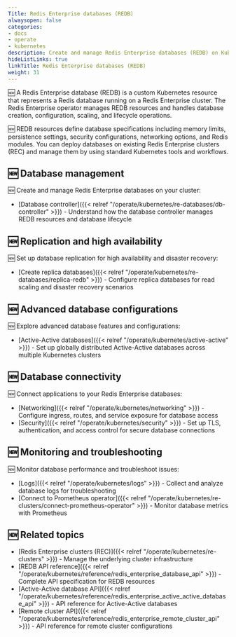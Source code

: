 ```yaml
---
Title: Redis Enterprise databases (REDB)
alwaysopen: false
categories:
- docs
- operate
- kubernetes
description: Create and manage Redis Enterprise databases (REDB) on Kubernetes using the Redis Enterprise operator.
hideListLinks: true
linkTitle: Redis Enterprise databases (REDB)
weight: 31
---
```


🆕 A Redis Enterprise database (REDB) is a custom Kubernetes resource that represents a Redis database running on a Redis Enterprise cluster. The Redis Enterprise operator manages REDB resources and handles database creation, configuration, scaling, and lifecycle operations.

🆕 REDB resources define database specifications including memory limits, persistence settings, security configurations, networking options, and Redis modules. You can deploy databases on existing Redis Enterprise clusters (REC) and manage them by using standard Kubernetes tools and workflows.

## 🆕 Database management

🆕 Create and manage Redis Enterprise databases on your cluster:

- [Database controller]({{< relref "/operate/kubernetes/re-databases/db-controller" >}}) - Understand how the database controller manages REDB resources and database lifecycle

## 🆕 Replication and high availability

🆕 Set up database replication for high availability and disaster recovery:

- [Create replica databases]({{< relref "/operate/kubernetes/re-databases/replica-redb" >}}) - Configure replica databases for read scaling and disaster recovery scenarios

## 🆕 Advanced database configurations

🆕 Explore advanced database features and configurations:

- [Active-Active databases]({{< relref "/operate/kubernetes/active-active" >}}) - Set up globally distributed Active-Active databases across multiple Kubernetes clusters

## 🆕 Database connectivity

🆕 Connect applications to your Redis Enterprise databases:

- [Networking]({{< relref "/operate/kubernetes/networking" >}}) - Configure ingress, routes, and service exposure for database access
- [Security]({{< relref "/operate/kubernetes/security" >}}) - Set up TLS, authentication, and access control for secure database connections

## 🆕 Monitoring and troubleshooting

🆕 Monitor database performance and troubleshoot issues:

- [Logs]({{< relref "/operate/kubernetes/logs" >}}) - Collect and analyze database logs for troubleshooting
- [Connect to Prometheus operator]({{< relref "/operate/kubernetes/re-clusters/connect-prometheus-operator" >}}) - Monitor database metrics with Prometheus

## 🆕 Related topics

- [Redis Enterprise clusters (REC)]({{< relref "/operate/kubernetes/re-clusters" >}}) - Manage the underlying cluster infrastructure
- [REDB API reference]({{< relref "/operate/kubernetes/reference/redis_enterprise_database_api" >}}) - Complete API specification for REDB resources
- [Active-Active database API]({{< relref "/operate/kubernetes/reference/redis_enterprise_active_active_database_api" >}}) - API reference for Active-Active databases
- [Remote cluster API]({{< relref "/operate/kubernetes/reference/redis_enterprise_remote_cluster_api" >}}) - API reference for remote cluster configurations
